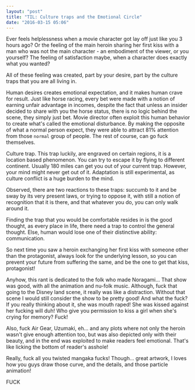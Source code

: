 ```yaml
---
layout: "post"
title: "TIL: Culture traps and the Emotional Circle"
date: "2016-03-15 05:06"
---
```


Ever feels helplessness when a movie character got lay off just like you 3 hours ago? Or the feeling of the main heroin sharing her first kiss with a man who was not the main character - an embodiment of the viewer, or you yourself? The feeling of satisfaction maybe, when a character does exactly what you wanted?

All of these feeling was created, part by your desire, part by the culture traps that you are all living in.

Human desires creates emotional expectation, and it makes human crave for result. Just like horse racing, every bet were made with a notion of earning unfair advantage in incomes, despite the fact that unless an insider decided to share with you the horse status, there is no logic behind the scene, they simply just bet. Movie director often exploit this human behavior to create what's called the emotional disturbance. By making the opposite of what a normal person expect, they were able to attract 81% attention from those `normal` group of people. The rest of course, can go fuck themselves.

Culture trap. This trap luckily, are engraved on certain regions, it is a location based phenomenon. You can try to escape it by flying to different continent. Usually 180 miles can get you out of your current trap. However, your mind might never get out of it. Adaptation is still experimental, as culture conflict is a huge burden to the mind.

Observed, there are two reactions to these traps: succumb to it and be sway by its very present laws, or trying to oppose it, with still a notion of recognition that it is there, and that whatever you do, you can only walk around it.

Finding the trap that you would be comfortable resides in is the good thought, as every place in life, there need a trap to control the general thought. Else, human would lose one of their distinctive ability: communication.

So next time you saw a heroin exchanging her first kiss with someone other than the protagonist, always look for the underlying lesson, so you can prevent your future from suffering the same, and be the one to get that kiss, protagonist!

Anyhow, this rant is dedicated to the folk who made Noragami... That show was good, with all the animation and nu-folk music. Although, fuck that going to the Disney land scene, it really was like a distraction. Without that scene I would still consider the show to be pretty good! And what the fuck? If you really thinking about it, she was mouth raped! She was kissed against her fucking will duh! Who give you permission to kiss a girl when she's crying for memory? Fuck!

Also, fuck Air Gear, Uzumaki, eh... and any plots where not only the heroin wasn't give enough attention too, but was also depicted only with their beauty, and in the end was exploited to make readers feel emotional. That's like licking the bottom of reader's asshole!

Really, fuck all you twisted mangaka fucks! Though... great artwork, I loves how you guys draw those curve, and the details, and those particle animation!

FUCK
